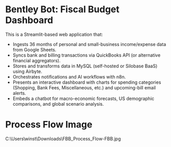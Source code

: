 # Bentley Bot: Fiscal Budget Dashboard

This is a Streamlit-based web application that:

- Ingests 36 months of personal and small-business income/expense data from Google Sheets.
- Syncs bank and billing transactions via QuickBooks API (or alternative financial aggregators).
- Stores and transforms data in MySQL (self-hosted or Silobase BaaS) using Airbyte.
- Orchestrates notifications and AI workflows with n8n.
- Presents an interactive dashboard with charts for spending categories (Shopping, Bank Fees, Miscellaneous, etc.) and upcoming-bill email alerts.
- Embeds a chatbot for macro-economic forecasts, US demographic comparisons, and global scenario analysis.

# Process Flow Image

C:\Users\winst\Downloads\FBB_Process_Flow-FBB.jpg
